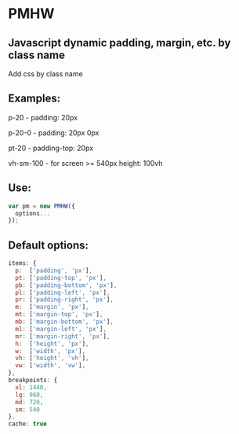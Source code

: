 # PMHW
## Javascript dynamic padding, margin, etc. by class name
Add css by class name

## Examples:
p-20 - padding: 20px

p-20-0 - padding: 20px 0px

pt-20 - padding-top: 20px

vh-sm-100 - for screen >= 540px height: 100vh

## Use:
```javascript
var pm = new PMHW({
  options...
});
```

## Default options:
```javascript
items: {
  p:  ['padding', 'px'],
  pt: ['padding-top', 'px'],
  pb: ['padding-bottom', 'px'],
  pl: ['padding-left', 'px'],
  pr: ['padding-right', 'px'],
  m:  ['margin', 'px'],
  mt: ['margin-top', 'px'],
  mb: ['margin-bottom', 'px'],
  ml: ['margin-left', 'px'],
  mr: ['margin-right', 'px'],
  h:  ['height', 'px'],
  w:  ['width', 'px'],
  vh: ['height', 'vh'],
  vw: ['width', 'vw'],
},
breakpoints: {
  xl: 1440,
  lg: 960,
  md: 720,
  sm: 540
},
cache: true
```

